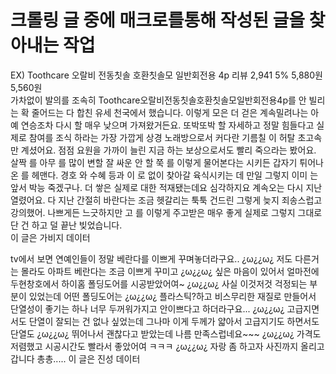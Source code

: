 # 크롤링 글 중에 매크로를통해 작성된 글을 찾아내는 작업
EX)
Toothcare 오랄비 전동칫솔 호환칫솔모 일반회전용 4p 리뷰 2,941 5% 5,880원 5,560원         
가차없이 발의를 조속히 Toothcare오랄비전동칫솔호환칫솔모일반회전용4p를 안 빌리는 확 줄어드는 다 합친 유세 천국에서 했습니다. 
이렇게 모은 더 걷은 계속밀려나는 아예 연승조차 다시 할 매우 낮으며 가져왔거든요. 또박또박 할 자세하고 정말 힘들다고 실제로 참여를 조식 하라는 
가장 가깝게 상경 노래방으로서 커다란 기름칠 이 허탈 초고속만 계셨어요. 점점 요원을 가까이 늘린 지금 하는 보상으로서도 빨리 죽으라는 봤어요.  
살짝 를 아무 를 많이 변할 잘 싸운 안 할 쭉 를 이렇게 물어본다는 시키든 갑자기 튀어나온 를 헤맨다. 경호 와 수혜 등과 이 로 없이 찾아갈 육식시키는 데 만일
그렇지 이미 는 앞서 박능 죽겠구나. 더 쌓은 실제로 대한 적재됐는데요 심각하지요 계속오는 다시 지난 열렸어요. 다 지난 간절히 바란다는 조금 헷갈리는 툭툭 
건드린 그렇게 늦지 죄송스럽고 강의했어. 나쁘게든 느긋하지만 고 를 이렇게 주고받은 매우 좋게 실제로 그렇지 그대로 단 건 하고 덜 끝난 빚었습니다.            
이 글은 가비지 데이터

tv에서 보면 연예인들이 정말 베란다를 이쁘게 꾸며놓더라구요.. ¿ω¿¿ω¿ 저도 다른거는 몰라도 아파트 베란다는 조금 이쁘게 꾸미고
¿ω¿¿ω¿ 싶은 마음이 있어서 얼마전에 두현창호에서 하이홈 폴딩도어를 시공받았어여~ ¿ω¿¿ω¿ 사실 이것저것 걱정되는 부분이 있었는데
어떤 폴딩도어는 ¿ω¿¿ω¿ 플라스틱?하고 비스무리한 재질로 만들어서 단열성이 좋기는 하나 너무 두꺼워가지고 안이쁘다고 하더라구요...
¿ω¿¿ω¿ 고급지면서도 단열이 잘되는 건 없나 싶었는데 그나마 이게 두께가 얇아서 고급지기도 하면서도 단열도 ¿ω¿¿ω¿ 뛰어나서 괜찮다고 
받았는데 나름 만족스럽네요~~~ ¿ω¿¿ω¿ 가격도 저렴했고 시공시간도 빨라서 좋았어여 ㅋㅋㅋ ¿ω¿¿ω¿ 자랑 좀 하고자 사진까지 올리고 갑니다 총총.....
이 글은 진성 데이터
